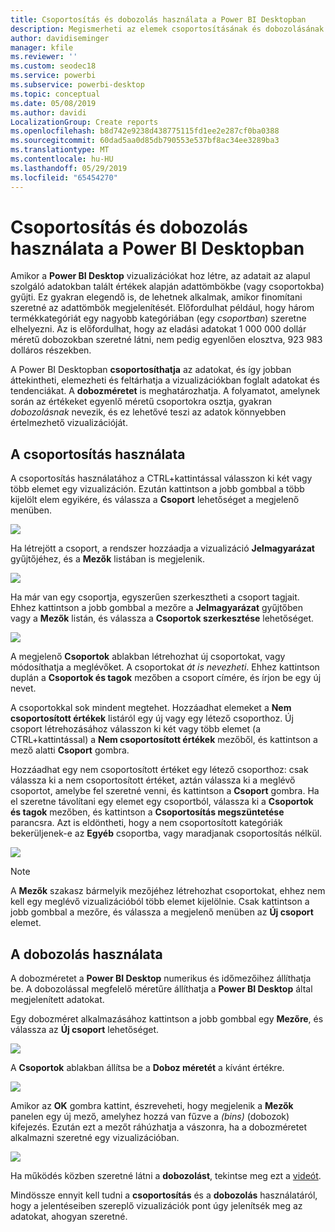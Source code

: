 ```yaml
---
title: Csoportosítás és dobozolás használata a Power BI Desktopban
description: Megismerheti az elemek csoportosításának és dobozolásának folyamatát a Power BI Desktopban
author: davidiseminger
manager: kfile
ms.reviewer: ''
ms.custom: seodec18
ms.service: powerbi
ms.subservice: powerbi-desktop
ms.topic: conceptual
ms.date: 05/08/2019
ms.author: davidi
LocalizationGroup: Create reports
ms.openlocfilehash: b8d742e9238d438775115fd1ee2e287cf0ba0388
ms.sourcegitcommit: 60dad5aa0d85db790553e537bf8ac34ee3289ba3
ms.translationtype: MT
ms.contentlocale: hu-HU
ms.lasthandoff: 05/29/2019
ms.locfileid: "65454270"
---
```

# <a name="use-grouping-and-binning-in-power-bi-desktop"></a>Csoportosítás és dobozolás használata a Power BI Desktopban
Amikor a **Power BI Desktop** vizualizációkat hoz létre, az adatait az alapul szolgáló adatokban talált értékek alapján adattömbökbe (vagy csoportokba) gyűjti. Ez gyakran elegendő is, de lehetnek alkalmak, amikor finomítani szeretné az adattömbök megjelenítését. Előfordulhat például, hogy három termékkategóriát egy nagyobb kategóriában (egy *csoportban*) szeretne elhelyezni. Az is előfordulhat, hogy az eladási adatokat 1 000 000 dollár méretű dobozokban szeretné látni, nem pedig egyenlően elosztva, 923 983 dolláros részekben.

A Power BI Desktopban **csoportosíthatja** az adatokat, és így jobban áttekintheti, elemezheti és feltárhatja a vizualizációkban foglalt adatokat és tendenciákat. A **dobozméretet** is meghatározhatja. A folyamatot, amelynek során az értékeket egyenlő méretű csoportokra osztja, gyakran *dobozolásnak* nevezik, és ez lehetővé teszi az adatok könnyebben értelmezhető vizualizációját.

## <a name="using-grouping"></a>A csoportosítás használata
A csoportosítás használatához a CTRL+kattintással válasszon ki két vagy több elemet egy vizualizáción. Ezután kattintson a jobb gombbal a több kijelölt elem egyikére, és válassza a **Csoport** lehetőséget a megjelenő menüben.

![](media/desktop-grouping-and-binning/grouping-binning_1.png)

Ha létrejött a csoport, a rendszer hozzáadja a vizualizáció **Jelmagyarázat** gyűjtőjéhez, és a **Mezők** listában is megjelenik.

![](media/desktop-grouping-and-binning/grouping-binning_2.png)

Ha már van egy csoportja, egyszerűen szerkesztheti a csoport tagjait. Ehhez kattintson a jobb gombbal a mezőre a **Jelmagyarázat** gyűjtőben vagy a **Mezők** listán, és válassza a **Csoportok szerkesztése** lehetőséget.

![](media/desktop-grouping-and-binning/grouping-binning_3.png)

A megjelenő **Csoportok** ablakban létrehozhat új csoportokat, vagy módosíthatja a meglévőket. A csoportokat *át is nevezheti*. Ehhez kattintson duplán a **Csoportok és tagok** mezőben a csoport címére, és írjon be egy új nevet.

A csoportokkal sok mindent megtehet. Hozzáadhat elemeket a **Nem csoportosított értékek** listáról egy új vagy egy létező csoporthoz. Új csoport létrehozásához válasszon ki két vagy több elemet (a CTRL+kattintással) a **Nem csoportosított értékek** mezőből, és kattintson a mező alatti **Csoport** gombra.

Hozzáadhat egy nem csoportosított értéket egy létező csoporthoz: csak válassza ki a nem csoportosított értéket, aztán válassza ki a meglévő csoportot, amelybe fel szeretné venni, és kattintson a **Csoport** gombra. Ha el szeretne távolítani egy elemet egy csoportból, válassza ki a **Csoportok és tagok** mezőben, és kattintson a **Csoportosítás megszüntetése** parancsra. Azt is eldöntheti, hogy a nem csoportosított kategóriák bekerüljenek-e az **Egyéb** csoportba, vagy maradjanak csoportosítás nélkül.

![](media/desktop-grouping-and-binning/grouping-binning_4.png)

> [!NOTE]
> A **Mezők** szakasz bármelyik mezőjéhez létrehozhat csoportokat, ehhez nem kell egy meglévő vizualizációból több elemet kijelölnie. Csak kattintson a jobb gombbal a mezőre, és válassza a megjelenő menüben az **Új csoport** elemet.

## <a name="using-binning"></a>A dobozolás használata
A dobozméretet a **Power BI Desktop** numerikus és időmezőihez állíthatja be. A dobozolással megfelelő méretűre állíthatja a **Power BI Desktop** által megjelenített adatokat.

Egy dobozméret alkalmazásához kattintson a jobb gombbal egy **Mezőre**, és válassza az **Új csoport** lehetőséget.

![](media/desktop-grouping-and-binning/grouping-binning_5.png)

A **Csoportok** ablakban állítsa be a **Doboz méretét** a kívánt értékre.

![](media/desktop-grouping-and-binning/grouping-binning_6.png)

Amikor az **OK** gombra kattint, észreveheti, hogy megjelenik a **Mezők** panelen egy új mező, amelyhez hozzá van fűzve a *(bins)* (dobozok) kifejezés. Ezután ezt a mezőt ráhúzhatja a vászonra, ha a dobozméretet alkalmazni szeretné egy vizualizációban.

![](media/desktop-grouping-and-binning/grouping-binning_7.png)

Ha működés közben szeretné látni a **dobozolást**, tekintse meg ezt a [videót](https://www.youtube.com/watch?v=BRvdZSfO0DY).

Mindössze ennyit kell tudni a **csoportosítás** és a **dobozolás** használatáról, hogy a jelentéseiben szereplő vizualizációk pont úgy jelenítsék meg az adatokat, ahogyan szeretné.

